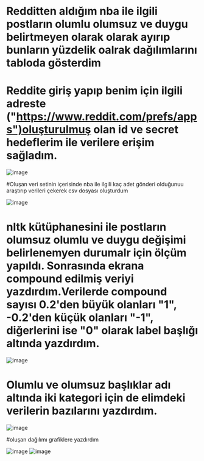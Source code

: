 # Redditten aldığım nba ile ilgili postların olumlu olumsuz ve duygu belirtmeyen olarak olarak ayırıp bunların yüzdelik oalrak dağılımlarını tabloda gösterdim 

# Reddite giriş yapıp benim için ilgili adreste ("https://www.reddit.com/prefs/apps")oluşturulmuş olan id ve secret hedeflerim ile verilere erişim sağladım.

![image](https://user-images.githubusercontent.com/96474969/211214530-ba0380b6-993d-4e50-be6a-1ac4d06293ae.png)

#Oluşan veri setinin içerisinde nba ile ilgili kaç adet gönderi olduğunuu araştırıp verileri çekerek csv dosyası oluşturdum

![image](https://user-images.githubusercontent.com/96474969/211214589-36c601a5-deae-4ea7-bc9a-11953cacf66e.png)

# nltk kütüphanesini ile postların olumsuz olumlu ve duygu değişimi belirlenemyen durumalr için ölçüm yapıldı. Sonrasında ekrana compound edilmiş veriyi yazdırdım.Verilerde compound sayısı 0.2'den büyük olanları "1", -0.2'den küçük olanları "-1", diğerlerini ise "0" olarak label başlığı altında yazdırdım.

![image](https://user-images.githubusercontent.com/96474969/211214708-fd2c4d6e-4bc9-4616-8c2d-77f1232789d4.png)

# Olumlu ve olumsuz başlıklar adı altında iki kategori için de elimdeki verilerin bazılarını yazdırdım.

![image](https://user-images.githubusercontent.com/96474969/211214825-9e3ae3dc-fa8e-475c-a9ec-8e156cdd0ee2.png)

#oluşan dağılımı grafiklere yazdırdım

![image](https://user-images.githubusercontent.com/96474969/211214955-c9317f18-22a0-452f-a6e1-0361300bd4e5.png)
![image](https://user-images.githubusercontent.com/96474969/211214980-365762d6-064e-4c20-88b8-0729f92593f0.png)




